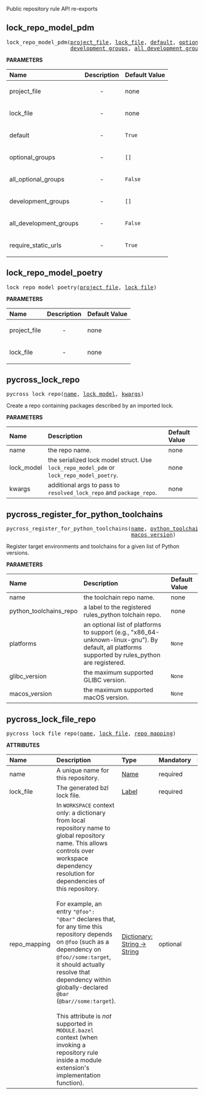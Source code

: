 <!-- Generated with Stardoc: http://skydoc.bazel.build -->

Public repository rule API re-exports

<a id="lock_repo_model_pdm"></a>

## lock_repo_model_pdm

<pre>
lock_repo_model_pdm(<a href="#lock_repo_model_pdm-project_file">project_file</a>, <a href="#lock_repo_model_pdm-lock_file">lock_file</a>, <a href="#lock_repo_model_pdm-default">default</a>, <a href="#lock_repo_model_pdm-optional_groups">optional_groups</a>, <a href="#lock_repo_model_pdm-all_optional_groups">all_optional_groups</a>,
                    <a href="#lock_repo_model_pdm-development_groups">development_groups</a>, <a href="#lock_repo_model_pdm-all_development_groups">all_development_groups</a>, <a href="#lock_repo_model_pdm-require_static_urls">require_static_urls</a>)
</pre>

**PARAMETERS**

| Name                                                                          | Description               | Default Value |
| :---------------------------------------------------------------------------- | :------------------------ | :------------ |
| <a id="lock_repo_model_pdm-project_file"></a>project_file                     | <p align="center"> - </p> | none          |
| <a id="lock_repo_model_pdm-lock_file"></a>lock_file                           | <p align="center"> - </p> | none          |
| <a id="lock_repo_model_pdm-default"></a>default                               | <p align="center"> - </p> | `True`        |
| <a id="lock_repo_model_pdm-optional_groups"></a>optional_groups               | <p align="center"> - </p> | `[]`          |
| <a id="lock_repo_model_pdm-all_optional_groups"></a>all_optional_groups       | <p align="center"> - </p> | `False`       |
| <a id="lock_repo_model_pdm-development_groups"></a>development_groups         | <p align="center"> - </p> | `[]`          |
| <a id="lock_repo_model_pdm-all_development_groups"></a>all_development_groups | <p align="center"> - </p> | `False`       |
| <a id="lock_repo_model_pdm-require_static_urls"></a>require_static_urls       | <p align="center"> - </p> | `True`        |

<a id="lock_repo_model_poetry"></a>

## lock_repo_model_poetry

<pre>
lock_repo_model_poetry(<a href="#lock_repo_model_poetry-project_file">project_file</a>, <a href="#lock_repo_model_poetry-lock_file">lock_file</a>)
</pre>

**PARAMETERS**

| Name                                                         | Description               | Default Value |
| :----------------------------------------------------------- | :------------------------ | :------------ |
| <a id="lock_repo_model_poetry-project_file"></a>project_file | <p align="center"> - </p> | none          |
| <a id="lock_repo_model_poetry-lock_file"></a>lock_file       | <p align="center"> - </p> | none          |

<a id="pycross_lock_repo"></a>

## pycross_lock_repo

<pre>
pycross_lock_repo(<a href="#pycross_lock_repo-name">name</a>, <a href="#pycross_lock_repo-lock_model">lock_model</a>, <a href="#pycross_lock_repo-kwargs">kwargs</a>)
</pre>

Create a repo containing packages described by an imported lock.

**PARAMETERS**

| Name                                                | Description                                                                              | Default Value |
| :-------------------------------------------------- | :--------------------------------------------------------------------------------------- | :------------ |
| <a id="pycross_lock_repo-name"></a>name             | the repo name.                                                                           | none          |
| <a id="pycross_lock_repo-lock_model"></a>lock_model | the serialized lock model struct. Use `lock_repo_model_pdm` or `lock_repo_model_poetry`. | none          |
| <a id="pycross_lock_repo-kwargs"></a>kwargs         | additional args to pass to `resolved_lock_repo` and `package_repo`.                      | none          |

<a id="pycross_register_for_python_toolchains"></a>

## pycross_register_for_python_toolchains

<pre>
pycross_register_for_python_toolchains(<a href="#pycross_register_for_python_toolchains-name">name</a>, <a href="#pycross_register_for_python_toolchains-python_toolchains_repo">python_toolchains_repo</a>, <a href="#pycross_register_for_python_toolchains-platforms">platforms</a>, <a href="#pycross_register_for_python_toolchains-glibc_version">glibc_version</a>,
                                       <a href="#pycross_register_for_python_toolchains-macos_version">macos_version</a>)
</pre>

Register target environments and toolchains for a given list of Python versions.

**PARAMETERS**

| Name                                                                                             | Description                                                                                                                                      | Default Value |
| :----------------------------------------------------------------------------------------------- | :----------------------------------------------------------------------------------------------------------------------------------------------- | :------------ |
| <a id="pycross_register_for_python_toolchains-name"></a>name                                     | the toolchain repo name.                                                                                                                         | none          |
| <a id="pycross_register_for_python_toolchains-python_toolchains_repo"></a>python_toolchains_repo | a label to the registered rules_python tolchain repo.                                                                                            | none          |
| <a id="pycross_register_for_python_toolchains-platforms"></a>platforms                           | an optional list of platforms to support (e.g., "x86_64-unknown-linux-gnu"). By default, all platforms supported by rules_python are registered. | `None`        |
| <a id="pycross_register_for_python_toolchains-glibc_version"></a>glibc_version                   | the maximum supported GLIBC version.                                                                                                             | `None`        |
| <a id="pycross_register_for_python_toolchains-macos_version"></a>macos_version                   | the maximum supported macOS version.                                                                                                             | `None`        |

<a id="pycross_lock_file_repo"></a>

## pycross_lock_file_repo

<pre>
pycross_lock_file_repo(<a href="#pycross_lock_file_repo-name">name</a>, <a href="#pycross_lock_file_repo-lock_file">lock_file</a>, <a href="#pycross_lock_file_repo-repo_mapping">repo_mapping</a>)
</pre>

**ATTRIBUTES**

| Name                                                         | Description                                                                                                                                                                                                                                                                                                                                                                                                                                                                                                                                                                                                          | Type                                                                          | Mandatory | Default |
| :----------------------------------------------------------- | :------------------------------------------------------------------------------------------------------------------------------------------------------------------------------------------------------------------------------------------------------------------------------------------------------------------------------------------------------------------------------------------------------------------------------------------------------------------------------------------------------------------------------------------------------------------------------------------------------------------- | :---------------------------------------------------------------------------- | :-------- | :------ |
| <a id="pycross_lock_file_repo-name"></a>name                 | A unique name for this repository.                                                                                                                                                                                                                                                                                                                                                                                                                                                                                                                                                                                   | <a href="https://bazel.build/concepts/labels#target-names">Name</a>           | required  |         |
| <a id="pycross_lock_file_repo-lock_file"></a>lock_file       | The generated bzl lock file.                                                                                                                                                                                                                                                                                                                                                                                                                                                                                                                                                                                         | <a href="https://bazel.build/concepts/labels">Label</a>                       | required  |         |
| <a id="pycross_lock_file_repo-repo_mapping"></a>repo_mapping | In `WORKSPACE` context only: a dictionary from local repository name to global repository name. This allows controls over workspace dependency resolution for dependencies of this repository.<br><br>For example, an entry `"@foo": "@bar"` declares that, for any time this repository depends on `@foo` (such as a dependency on `@foo//some:target`, it should actually resolve that dependency within globally-declared `@bar` (`@bar//some:target`).<br><br>This attribute is _not_ supported in `MODULE.bazel` context (when invoking a repository rule inside a module extension's implementation function). | <a href="https://bazel.build/rules/lib/dict">Dictionary: String -> String</a> | optional  |         |
